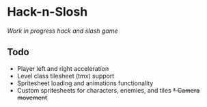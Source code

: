 # Hack-n-Slosh
*Work in progress hack and slash game*

## Todo
* Player left and right acceleration
* Level class tilesheet (tmx) support
* Spritesheet loading and animations functionality
* Custom spritesheets for characters, enemies, and tiles
~~* Camera movement~~
